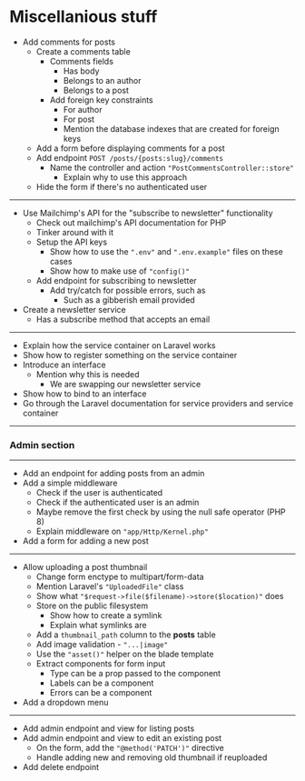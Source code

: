# Miscellanious stuff

- Add comments for posts
  - Create a comments table
    - Comments fields
      - Has body
      - Belongs to an author
      - Belongs to a post
    - Add foreign key constraints
      - For author
      - For post
      - Mention the database indexes that are created for foreign keys
  - Add a form before displaying comments for a post
  - Add endpoint `POST /posts/{posts:slug}/comments`
    - Name the controller and action `"PostCommentsController::store"`
      - Explain why to use this approach
  - Hide the form if there's no authenticated user

---

- Use Mailchimp's API for the "subscribe to newsletter" functionality
  - Check out mailchimp's API documentation for PHP
  - Tinker around with it
  - Setup the API keys
    - Show how to use the `".env"` and `".env.example"` files on these cases
    - Show how to make use of `"config()"`
  - Add endpoint for subscribing to newsletter
    - Add try/catch for possible errors, such as
      - Such as a gibberish email provided
- Create a newsletter service
  - Has a subscribe method that accepts an email

---

- Explain how the service container on Laravel works
- Show how to register something on the service container
- Introduce an interface
  - Mention why this is needed
    - We are swapping our newsletter service
- Show how to bind to an interface
- Go through the Laravel documentation for service providers and service container

---

### Admin section

---

- Add an endpoint for adding posts from an admin
- Add a simple middleware
  - Check if the user is authenticated
  - Check if the authenticated user is an admin
  - Maybe remove the first check by using the null safe operator (PHP 8)
  - Explain middleware on `"app/Http/Kernel.php"`
- Add a form for adding a new post

---

- Allow uploading a post thumbnail
  - Change form enctype to multipart/form-data
  - Mention Laravel's `"UploadedFile"` class
  - Show what `"$request->file($filename)->store($location)"` does
  - Store on the public filesystem
    - Show how to create a symlink
    - Explain what symlinks are
  - Add a `thumbnail_path` column to the **posts** table
  - Add image validation - `"...|image"`
  - Use the `"asset()"` helper on the blade template
  - Extract components for form input
    - Type can be a prop passed to the component
    - Labels can be a component
    - Errors can be a component
- Add a dropdown menu

---

- Add admin endpoint and view for listing posts
- Add admin endpoint and view to edit an existing post
  - On the form, add the `"@method('PATCH')"` directive
  - Handle adding new and removing old thumbnail if reuploaded
- Add delete endpoint
